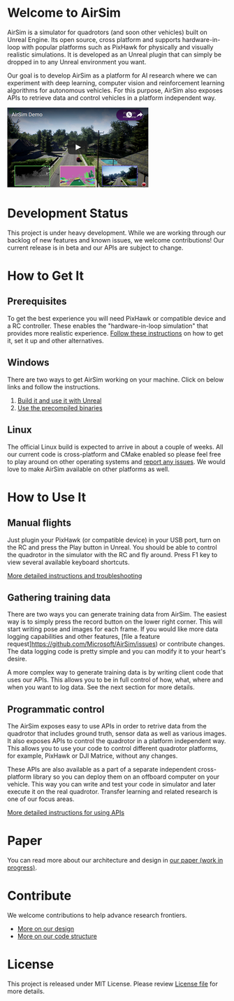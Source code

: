 # Welcome to AirSim

AirSim is a simulator for quadrotors (and soon other vehicles) built on Unreal Engine. Its open source, cross platform and supports hardware-in-loop with popular platforms such as PixHawk for physically and visually realistic simulations. It is developed as an Unreal plugin that can simply be dropped in to any Unreal environment you want. 

Our goal is to develop AirSim as a platform for AI research where we can experiment with deep learning, computer vision and reinforcement learning algorithms for autonomous vehicles. For this purpose, AirSim also exposes APIs to retrieve data and control vehicles in a platform independent way.

[![AirSim Demo Video](docs/images/demo_video.png)](https://youtu.be/GB-sBpXvM3s)

# Development Status

This project is under heavy development. While we are working through our backlog of new features and known issues, we welcome contributions! Our current release is in beta and our APIs are subject to change.

# How to Get It
## Prerequisites
To get the best experience you will need PixHawk or compatible device and a RC controller. These enables the "hardware-in-loop simulation" that provides more realistic experience. [Follow these instructions](docs/prereq.md) on how to get it, set it up and other alternatives.

## Windows
There are two ways to get AirSim working on your machine. Click on below links and follow the instructions.

1.  [Build it and use it with Unreal](docs/build.md)
2.  [Use the precompiled binaries](docs/use_precompiled.md)

## Linux
The official Linux build is expected to arrive in about a couple of weeks. All our current code is cross-platform and CMake enabled so please feel free to play around on other operating systems and [report any issues](issues/). We would love to make AirSim available on other platforms as well.

# How to Use It

## Manual flights
Just plugin your PixHawk (or compatible device) in your USB port, turn on the RC and press the Play button in Unreal. You should be able to control the quadrotor in the simulator with the RC and fly around. Press F1 key to view several available keyboard shortcuts.

[More detailed instructions and troubleshooting](docs/manual_flight.md)

## Gathering training data
There are two ways you can generate training data from AirSim. The easiest way is to simply press the record button on the lower right corner. This will start writing pose and images for each frame. If you would like more data logging capabilities and other features, [file a feature request]https://github.com/Microsoft/AirSim/issues) or contribute changes. The data logging code is pretty simple and you can modify it to your heart's desire.

A more complex way to generate training data is by writing client code that uses our APIs. This allows you to be in full control of how, what, where and when you want to log data. See the next section for more details.

## Programmatic control
The AirSim exposes easy to use APIs in order to retrive data from the quadrotor that includes ground truth, sensor data as well as various images. It also exposes APIs to control the quadrotor in a platform independent way. This allows you to use your code to control different quadrotor platforms, for example, PixHawk or DJI Matrice, without any changes. 

These APIs are also available as a part of a separate independent cross-platform library so you can deploy them on an offboard computer on your vehicle. This way you can write and test your code in simulator and later execute it on the real quadrotor. Transfer learning and related research is one of our focus areas.

[More detailed instructions for using APIs](docs/apis.md)

# Paper
You can read more about our architecture and design in [our paper (work in progress)](https://www.microsoft.com/en-us/research/wp-content/uploads/2017/02/aerial-informatics-robotics.pdf).

# Contribute
We welcome contributions to help advance research frontiers. 

- [More on our design](docs/design.md)
- [More on our code structure](docs/code_structure.md)

# License
This project is released under MIT License. Please review [License file](LICENSE) for more details.
